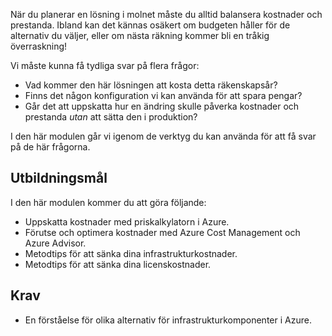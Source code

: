 När du planerar en lösning i molnet måste du alltid balansera kostnader och prestanda. Ibland kan det kännas osäkert om budgeten håller för de alternativ du väljer, eller om nästa räkning kommer bli en tråkig överraskning!

Vi måste kunna få tydliga svar på flera frågor:

- Vad kommer den här lösningen att kosta detta räkenskapsår? 
- Finns det någon konfiguration vi kan använda för att spara pengar? 
- Går det att uppskatta hur en ändring skulle påverka kostnader och prestanda _utan_ att sätta den i produktion?

I den här modulen går vi igenom de verktyg du kan använda för att få svar på de här frågorna.

## <a name="learning-objectives"></a>Utbildningsmål

I den här modulen kommer du att göra följande:

- Uppskatta kostnader med priskalkylatorn i Azure.
- Förutse och optimera kostnader med Azure Cost Management och Azure Advisor.
- Metodtips för att sänka dina infrastrukturkostnader.
- Metodtips för att sänka dina licenskostnader.

## <a name="prerequisite"></a>Krav 

- En förståelse för olika alternativ för infrastrukturkomponenter i Azure. 
